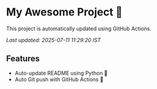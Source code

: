 # My Awesome Project 🚀

This project is automatically updated using GitHub Actions.

_Last updated: 2025-07-11 11:29:20 IST_

## Features
- Auto-update README using Python 🐍
- Auto Git push with GitHub Actions 🤖
